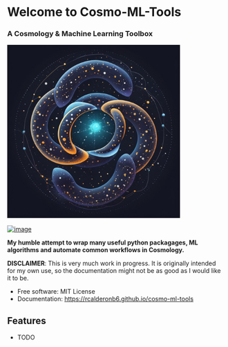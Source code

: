 # Welcome to Cosmo-ML-Tools
### A Cosmology & Machine Learning Toolbox

<img src="assets/logo.jpg" width="400" height="400">

[![image](https://img.shields.io/pypi/v/cosmo-ml-tools.svg)](https://pypi.python.org/pypi/cosmo-ml-tools)

**My humble attempt to wrap many useful python packagages, ML algorithms and automate common workflows in Cosmology.**

**DISCLAIMER**: This is very much work in progress. It is originally intended for my own use, so the documentation might not be as good as I would like it to be.

-   Free software: MIT License
-   Documentation: https://rcalderonb6.github.io/cosmo-ml-tools
    

## Features

-   TODO
